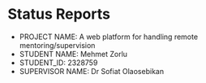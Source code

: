# Status Reports

* PROJECT NAME: A web platform for handling remote mentoring/supervision
* STUDENT NAME: Mehmet Zorlu
* STUDENT_ID: 2328759
* SUPERVISOR NAME: Dr Sofiat Olaosebikan 